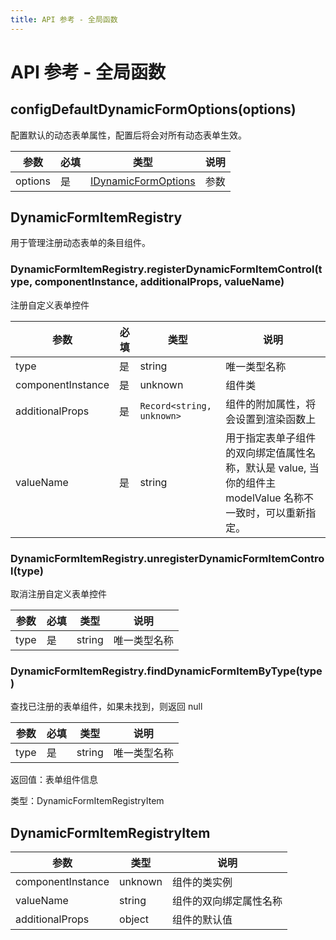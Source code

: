 ```yaml
---
title: API 参考 - 全局函数
---
```


# API 参考 - 全局函数

## configDefaultDynamicFormOptions(options)

配置默认的动态表单属性，配置后将会对所有动态表单生效。

|参数|必填|类型|说明|
|--|--|--|--|
|options|是|[IDynamicFormOptions](./DynamicFormOptions.md)|参数|

## DynamicFormItemRegistry

用于管理注册动态表单的条目组件。

### DynamicFormItemRegistry.registerDynamicFormItemControl(type, componentInstance, additionalProps, valueName)

注册自定义表单控件

|参数|必填|类型|说明|
|--|--|--|--|
|type|是|string|唯一类型名称|
|componentInstance|是|unknown|组件类|
|additionalProps|是|`Record<string, unknown>`|组件的附加属性，将会设置到渲染函数上|
|valueName|是|string|用于指定表单子组件的双向绑定值属性名称，默认是 value, 当你的组件主 modelValue 名称不一致时，可以重新指定。|

### DynamicFormItemRegistry.unregisterDynamicFormItemControl(type)

取消注册自定义表单控件

|参数|必填|类型|说明|
|--|--|--|--|
|type|是|string|唯一类型名称|

### DynamicFormItemRegistry.findDynamicFormItemByType(type)

查找已注册的表单组件，如果未找到，则返回 null

|参数|必填|类型|说明|
|--|--|--|--|
|type|是|string|唯一类型名称|

返回值：表单组件信息

类型：DynamicFormItemRegistryItem

## DynamicFormItemRegistryItem

|参数|类型|说明|
|--|--|--|
|componentInstance|unknown|组件的类实例|
|valueName|string|组件的双向绑定属性名称|
|additionalProps|object|组件的默认值|
